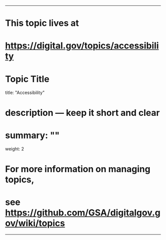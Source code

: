 
---
# This topic lives at
# https://digital.gov/topics/accessibility

# Topic Title
title: "Accessibility"

# description — keep it short and clear
# summary: ""

weight: 2

# For more information on managing topics,
# see https://github.com/GSA/digitalgov.gov/wiki/topics
---
